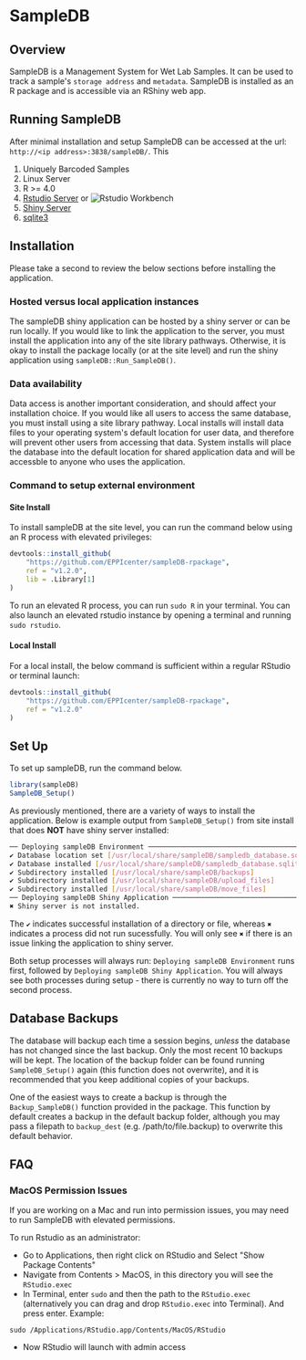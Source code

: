# SampleDB

## Overview

SampleDB is a Management System for Wet Lab Samples. It can be used to track a sample's `storage address` and `metadata`.
SampleDB is installed as an R package and is accessible via an RShiny web app.

## Running SampleDB

After minimal installation and setup SampleDB can be accessed at the url:
`http://<ip address>:3838/sampleDB/`. This 


1. Uniquely Barcoded Samples
2. Linux Server
3. R >= 4.0
4. [Rstudio Server](https://www.rstudio.com/products/rstudio/download-server/) or ![Rstudio Workbench](https://www.rstudio.com/products/workbench/)
5. [Shiny Server](https://www.rstudio.com/products/shiny/download-server/)
6. [sqlite3](https://www.sqlite.org/position.html)

## Installation

Please take a second to review the below sections before installing the application.

### Hosted versus local application instances

The sampleDB shiny application can be hosted by a shiny server or can be run locally. If you would like to link the
application to the server, you must install the application into any of the site library pathways. Otherwise, it is okay
to install the package locally (or at the site level) and run the shiny application using `sampleDB::Run_SampleDB()`. 

### Data availability

Data access is another important consideration, and should affect your installation choice. If you would like all users to access the same database, you must install using a site library pathway. Local installs will install data files to your operating system's default location for user data, and therefore will prevent other users from accessing that data. System
installs will place the database into the default location for shared application data and will be accessble to anyone who
uses the application.

### Command to setup external environment

#### Site Install

To install sampleDB at the site level, you can run the command below using an R process with elevated privileges:

```R
devtools::install_github(
    "https://github.com/EPPIcenter/sampleDB-rpackage", 
    ref = "v1.2.0",
    lib = .Library[1]
)
```

To run an elevated R process, you can run `sudo R` in your terminal. You can also launch an elevated rstudio instance by opening a terminal and running `sudo rstudio`. 

#### Local Install

For a local install, the below command is sufficient within a regular RStudio or terminal launch:

```R
devtools::install_github(
    "https://github.com/EPPIcenter/sampleDB-rpackage", 
    ref = "v1.2.0"
)
```

## Set Up

To set up sampleDB, run the command below. 

```R
library(sampleDB)
SampleDB_Setup()
```

As previously mentioned, there are a variety of ways to install the application. Below is example output from `SampleDB_Setup()` from site install that does **NOT** have shiny server installed:

```bash
── Deploying sampleDB Environment ──────────────────────────────────────────────
✔ Database location set [/usr/local/share/sampleDB/sampledb_database.sqlite]
✔ Database installed [/usr/local/share/sampleDB/sampledb_database.sqlite]
✔ Subdirectory installed [/usr/local/share/sampleDB/backups]
✔ Subdirectory installed [/usr/local/share/sampleDB/upload_files]
✔ Subdirectory installed [/usr/local/share/sampleDB/move_files]
── Deploying sampleDB Shiny Application ────────────────────────────────────────
✖ Shiny server is not installed.
```

The `✔` indicates successful installation of a directory or file, whereas `✖` indicates a process did not run sucessfully. You will only see `✖` if there is an issue linking the application to shiny server.

Both setup processes will always run: `Deploying sampleDB Environment` runs first, followed by `Deploying sampleDB Shiny Application`. You will always see both processes during setup - there is currently no way to turn off the second process. 

## Database Backups

The database will backup each time a session begins, *unless* the database has not changed since the last backup. Only the 
most recent 10 backups will be kept. The location of the backup folder can be found running `SampleDB_Setup()` again (this function does not overwrite), and it is recommended that you keep additional copies of your backups. 

One of the easiest ways to create a backup is through the `Backup_SampleDB()` function provided in the package. This function by default creates a backup in the default backup folder, although you may pass a filepath to `backup_dest` (e.g. /path/to/file.backup) to overwrite this default behavior.

## FAQ 

### MacOS Permission Issues
If you are working on a Mac and run into permission issues, you may need to run SampleDB with elevated permissions. 

To run Rstudio as an administrator: 
- Go to Applications, then right click on RStudio and Select "Show Package Contents"
- Navigate from Contents > MacOS, in this directory you will see the `RStudio.exec`
- In Terminal, enter `sudo` and then the path to the `RStudio.exec` (alternatively you can drag and drop `RStudio.exec` into Terminal). And press enter. Example:
```
sudo /Applications/RStudio.app/Contents/MacOS/RStudio
```
- Now RStudio will launch with admin access

